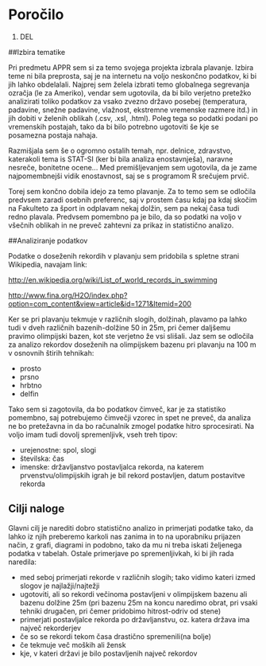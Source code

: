 # Poročilo

1. DEL

##Izbira tematike

Pri predmetu APPR sem si za temo svojega projekta izbrala plavanje. Izbira teme ni bila preprosta, saj je na internetu na voljo neskončno podatkov, ki bi jih lahko obdelalali. Najprej sem želela izbrati temo globalnega segrevanja ozračja (le za Ameriko), vendar sem ugotovila, da bi bilo verjetno pretežko analizirati toliko podatkov za vsako zvezno državo posebej (temperatura, padavine, snežne padavine, vlažnost, ekstremne vremenske razmere itd.) in jih dobiti v želenih oblikah (.csv, .xsl, .html). Poleg tega so podatki podani po vremenskih postajah, tako da bi bilo potrebno ugotoviti še kje se posamezna postaja nahaja.

Razmišjala sem še o ogromno ostalih temah, npr. delnice, zdravstvo, katerakoli tema is STAT-SI (ker bi bila analiza enostavnješa), naravne nesreče, bonitetne ocene... Med premišljevanjem sem ugotovila, da je zame najpomembnejši vidik enostavnost, saj se s programom R srečujem prvič.

Torej sem končno dobila idejo za temo plavanje. Za to temo sem se odločila predvsem zaradi osebnih preferenc, saj v prostem času kdaj pa kdaj skočim na Fakulteto za šport in odplavam nekaj dolžin, sem pa nekaj časa tudi redno plavala. Predvsem pomembno pa je bilo, da so podatki na voljo v všečnih oblikah in ne preveč zahtevni za prikaz in statistično analizo.

##Analiziranje podatkov

Podatke o doseženih rekordih v plavanju sem pridobila s spletne strani Wikipedia, navajam link:

http://en.wikipedia.org/wiki/List_of_world_records_in_swimming

http://www.fina.org/H2O/index.php?option=com_content&view=article&id=1271&Itemid=200

Ker se pri plavanju tekmuje v različnih slogih, dolžinah, plavamo pa lahko tudi v dveh različnih bazenih-dolžine 50 in 25m, pri čemer daljšemu pravimo olimpijski bazen, kot ste verjetno že vsi slišali. Jaz sem se odločila za analizo rekordov doseženih na olimpijskem bazenu pri plavanju na 100 m  v osnovnih štirih tehnikah:
- prosto
- prsno
- hrbtno
- delfin

Tako sem si zagotovila, da bo podatkov čimveč, kar je za statistiko pomembno, saj potrebujemo čimvečji vzorec in spet ne preveč, da analiza ne bo pretežavna in da bo računalnik zmogel podatke hitro sprocesirati. Na voljo imam tudi dovolj spremenljivk, vseh treh tipov:

- urejenostne: spol, slogi
- številska: čas
- imenske: državljanstvo postavljalca rekorda, na katerem prvenstvu/olimpijskih igrah je bil rekord postavljen, datum postavitve rekorda

## Cilji naloge

Glavni cilj je narediti dobro statistično analizo in primerjati podatke tako, da lahko iz njih preberemo karkoli nas zanima in to na uporabniku prijazen način, z grafi, diagrami in podobno, tako da mu ni treba iskati željenega podatka v tabelah. Ostale primerjave po spremenljivkah, ki bi jih rada naredila:
- med seboj primerjati rekorde v različnih slogih; tako vidimo kateri izmed slogov je najlažji/najtežji
- ugotoviti, ali so rekordi večinoma postavljeni v olimpijskem bazenu ali bazenu dolžine 25m (pri bazenu 25m na koncu naredimo obrat, pri vsaki tehniki drugačen, pri čemer pridobimo hitrost-odriv od stene)
- primerjati postavljalce rekorda po državljanstvu, oz. katera država ima največ rekorderjev
- če so se rekordi tekom časa drastično spremenili(na bolje)
- če tekmuje več moških ali žensk
- kje, v kateri državi je bilo postavljenih največ rekordov
